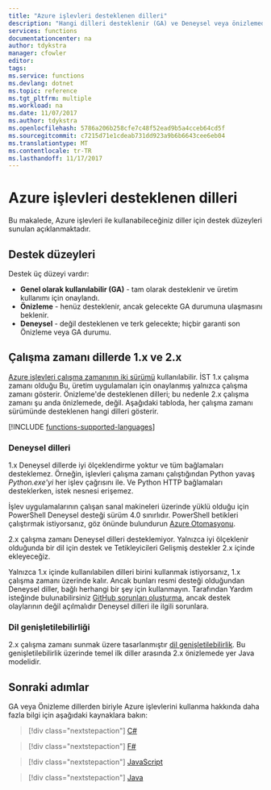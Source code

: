 ```yaml
---
title: "Azure işlevleri desteklenen dilleri"
description: "Hangi dilleri desteklenir (GA) ve Deneysel veya önizlemede olan öğrenin."
services: functions
documentationcenter: na
author: tdykstra
manager: cfowler
editor: 
tags: 
ms.service: functions
ms.devlang: dotnet
ms.topic: reference
ms.tgt_pltfrm: multiple
ms.workload: na
ms.date: 11/07/2017
ms.author: tdykstra
ms.openlocfilehash: 5786a206b258cfe7c48f52ead9b5a4cceb64cd5f
ms.sourcegitcommit: c7215d71e1cdeab731dd923a9b6b6643cee6eb04
ms.translationtype: MT
ms.contentlocale: tr-TR
ms.lasthandoff: 11/17/2017
---
```

# <a name="supported-languages-in-azure-functions"></a>Azure işlevleri desteklenen dilleri

Bu makalede, Azure işlevleri ile kullanabileceğiniz diller için destek düzeyleri sunulan açıklanmaktadır.

## <a name="levels-of-support"></a>Destek düzeyleri

Destek üç düzeyi vardır:

* **Genel olarak kullanılabilir (GA)** - tam olarak desteklenir ve üretim kullanımı için onaylandı.
* **Önizleme** - henüz desteklenir, ancak gelecekte GA durumuna ulaşmasını beklenir.
* **Deneysel** - değil desteklenen ve terk gelecekte; hiçbir garanti son Önizleme veya GA durumu.

## <a name="languages-in-runtime-1x-and-2x"></a>Çalışma zamanı dillerde 1.x ve 2.x

[Azure işlevleri çalışma zamanının iki sürümü](functions-versions.md) kullanılabilir. İST 1.x çalışma zamanı olduğu Bu, üretim uygulamaları için onaylanmış yalnızca çalışma zamanı gösterir. Önizleme'de desteklenen dilleri; bu nedenle 2.x çalışma zamanı şu anda önizlemede, değil. Aşağıdaki tabloda, her çalışma zamanı sürümünde desteklenen hangi dilleri gösterir.

[!INCLUDE [functions-supported-languages](../../includes/functions-supported-languages.md)]

### <a name="experimental-languages"></a>Deneysel dilleri

1.x Deneysel dillerde iyi ölçeklendirme yoktur ve tüm bağlamaları desteklemez. Örneğin, işlevleri çalışma zamanı çalıştığından Python yavaş *Python.exe'yi* her işlev çağrısını ile. Ve Python HTTP bağlamaları desteklerken, istek nesnesi erişemez.

İşlev uygulamalarının çalışan sanal makineleri üzerinde yüklü olduğu için PowerShell Deneysel desteği sürüm 4.0 sınırlıdır. PowerShell betikleri çalıştırmak istiyorsanız, göz önünde bulundurun [Azure Otomasyonu](https://azure.microsoft.com/services/automation/).

2.x çalışma zamanı Deneysel dilleri desteklemiyor. Yalnızca iyi ölçeklenir olduğunda bir dil için destek ve Tetikleyicileri Gelişmiş destekler 2.x içinde ekleyeceğiz.

Yalnızca 1.x içinde kullanılabilen dilleri birini kullanmak istiyorsanız, 1.x çalışma zamanı üzerinde kalır. Ancak bunları resmi desteği olduğundan Deneysel diller, bağlı herhangi bir şey için kullanmayın. Tarafından Yardım isteğinde bulunabilirsiniz [GitHub sorunları oluşturma](https://github.com/Azure/azure-webjobs-sdk-script/issues), ancak destek olaylarının değil açılmalıdır Deneysel dilleri ile ilgili sorunlara. 

### <a name="language-extensibility"></a>Dil genişletilebilirliği

2.x çalışma zamanı sunmak üzere tasarlanmıştır [dil genişletilebilirlik](https://github.com/Azure/azure-webjobs-sdk-script/wiki/Language-Extensibility). Bu genişletilebilirlik üzerinde temel ilk diller arasında 2.x önizlemede yer Java modelidir.

## <a name="next-steps"></a>Sonraki adımlar

GA veya Önizleme dillerden biriyle Azure işlevlerini kullanma hakkında daha fazla bilgi için aşağıdaki kaynaklara bakın:

> [!div class="nextstepaction"]
> [C#](functions-reference-csharp.md)

> [!div class="nextstepaction"]
> [F#](functions-reference-fsharp.md)

> [!div class="nextstepaction"]
> [JavaScript](functions-reference-node.md)

> [!div class="nextstepaction"]
> [Java](functions-reference-java.md)